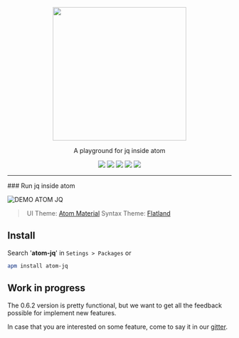<p align="center">
  <img width="300" src="https://raw.githubusercontent.com/sanack/atom-jq/master/docs/assets/atom-jq-logo.png"/>
  <p align="center">A playground for jq inside atom</p>
</p>

<p align="center">
  <a href="http://standardjs.com/"><img src="https://img.shields.io/badge/code%20style-standard-brightgreen.svg?maxAge=3600"></a>
  <a href="https://gitter.im/sanack/atom-jq"><img src="https://badges.gitter.im/davesnx/atom-jq.svg"></a>
  <a href="https://circleci.com/gh/sanack/atom-jq"><img src="https://img.shields.io/circleci/project/sanack/atom-jq.svg?maxAge=3600"></a>
  <a href="https://atom.io/packages/atom-jq"><img src="https://img.shields.io/apm/dm/atom-jq.svg"></a>
  <a href="https://atom.io/packages/atom-jq"><img src="https://img.shields.io/apm/v/atom-jq.svg"></a>

</p>

---

### Run jq inside atom

![DEMO ATOM JQ](https://raw.githubusercontent.com/sanack/atom-jq/master/docs/assets/atom-jq-demo.gif)

> UI Theme: [Atom Material](https://atom.io/themes/atom-material-ui)
Syntax Theme: [Flatland](https://atom.io/themes/flatland)

## Install
Search '**atom-jq**' in `Setings > Packages` or
```bash
apm install atom-jq
```

## Work in progress

The 0.6.2 version is pretty functional, but we want to get all the feedback possible for implement new features.

In case that you are interested on some feature, come to say it in our [gitter](https://gitter.im/sanack/atom-jq).
